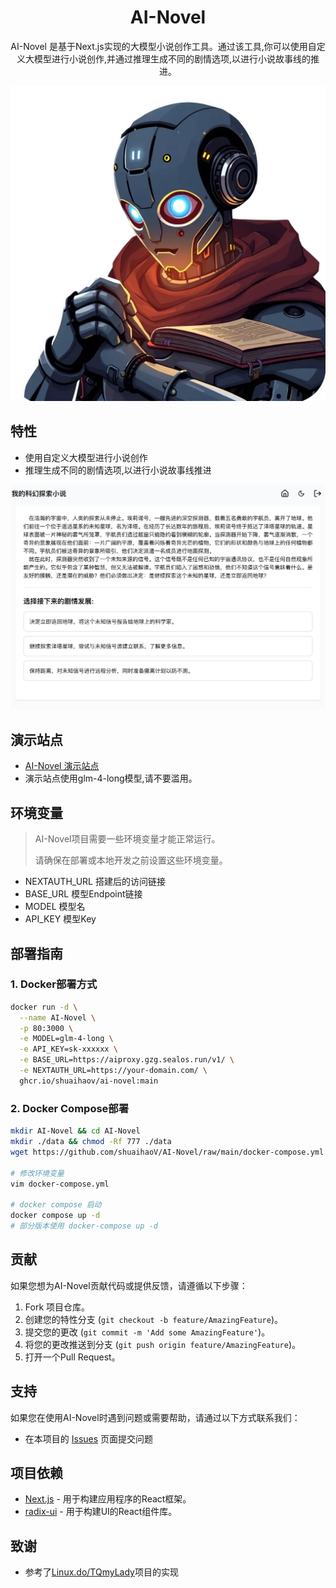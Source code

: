 <div align="center">
<h1 align="center">AI-Novel</h1>

AI-Novel 是基于Next.js实现的大模型小说创作工具。通过该工具,你可以使用自定义大模型进行小说创作,并通过推理生成不同的剧情选项,以进行小说故事线的推进。

![logo](./public/favicon.webp)

</div>

## 特性
- 使用自定义大模型进行小说创作
- 推理生成不同的剧情选项,以进行小说故事线推进

![novel-page](./images/novel-page.png)

## 演示站点
- [AI-Novel 演示站点](https://ai-novel.shuaihao.vip)
- 演示站点使用glm-4-long模型,请不要滥用。

## 环境变量
>  AI-Novel项目需要一些环境变量才能正常运行。
>
> 请确保在部署或本地开发之前设置这些环境变量。
- NEXTAUTH_URL 搭建后的访问链接
- BASE_URL 模型Endpoint链接
- MODEL 模型名
- API_KEY 模型Key

## 部署指南

### 1. Docker部署方式
```bash
docker run -d \
  --name AI-Novel \
  -p 80:3000 \
  -e MODEL=glm-4-long \
  -e API_KEY=sk-xxxxxx \
  -e BASE_URL=https://aiproxy.gzg.sealos.run/v1/ \
  -e NEXTAUTH_URL=https://your-domain.com/ \
  ghcr.io/shuaihaov/ai-novel:main
```

### 2. Docker Compose部署

```bash
mkdir AI-Novel && cd AI-Novel
mkdir ./data && chmod -Rf 777 ./data
wget https://github.com/shuaihaoV/AI-Novel/raw/main/docker-compose.yml

# 修改环境变量
vim docker-compose.yml

# docker compose 启动
docker compose up -d
# 部分版本使用 docker-compose up -d 
```

## 贡献

如果您想为AI-Novel贡献代码或提供反馈，请遵循以下步骤：

1. Fork 项目仓库。
2. 创建您的特性分支 (`git checkout -b feature/AmazingFeature`)。
3. 提交您的更改 (`git commit -m 'Add some AmazingFeature'`)。
4. 将您的更改推送到分支 (`git push origin feature/AmazingFeature`)。
5. 打开一个Pull Request。

## 支持

如果您在使用AI-Novel时遇到问题或需要帮助，请通过以下方式联系我们：

- 在本项目的 [Issues](https://github.com/shuaihaoV/AI-Novel/issues) 页面提交问题

## 项目依赖

- [Next.js](https://nextjs.org/) - 用于构建应用程序的React框架。
- [radix-ui](https://radix-ui.com/) - 用于构建UI的React组件库。

## 致谢

- 参考了[Linux.do/TQmyLady](https://linux.do/t/topic/601900/40)项目的实现